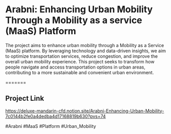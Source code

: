 # Arabni: Enhancing Urban Mobility Through a Mobility as a service (MaaS) Platform

The project aims to enhance urban mobility through a Mobility as a Service (MaaS) platform. By leveraging technology and data-driven insights, we aim to optimize transportation services, reduce congestion, and improve the overall urban mobility experience. This project seeks to transform how people navigate and access transportation options in urban areas, contributing to a more sustainable and convenient urban environment.

=======

## Project Link 
https://deluxe-mandarin-cfd.notion.site/Arabni-Enhancing-Urban-Mobility-7c0144b2fe0a4dedba4d17168819b630?pvs=74


#Arabni #MaaS #Platform #Urban_Mobility 
